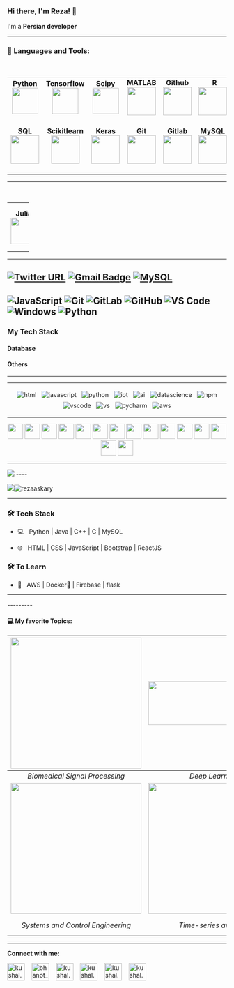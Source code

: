 ### Hi there, I'm Reza! 👋

I'm a **Persian developer** 


 
 ----------------------------------------------------
  

 <!--  Tools  -->  
### 🔧 Languages and Tools:  
<br>
<table>
<tbody>
 <tr>
<td align="center" width="10%">
<span><b><center>Python</center></b></span> 
<img height=60px src="https://user-images.githubusercontent.com/44175575/188786451-c46a7918-61c7-46ca-b3ac-deb443264b0b.png"> 
</td>

<td align="center" width="10%">
<span><b><center>Tensorflow</center></b></span> 
<img height=60px src="https://user-images.githubusercontent.com/44175575/188788859-cd7c3780-b267-411a-bb99-dc201ab13859.png"> 
</td>

<td align="center" width="10%">
<span><b><center>Scipy</center></b></span> 
<img height=60px src="https://user-images.githubusercontent.com/44175575/188789075-913b3b1d-9a4e-433a-8ff3-f18b5b617aa5.jpeg"> 
</td>

<td align="center" width="10%">
<span><b><center>MATLAB</center></b></span> 
<img height=65px src="https://img.icons8.com/nolan/2x/matlab.png"> 
</td>

<td align="center" width="10%">
<span><b><center>Github</center></b></span> 
<img height=65px src="https://img.icons8.com/ios-glyphs/2x/github-2.png"> 
</td>

<td align="center" width="10%">
<span><b><center> &nbsp; R   </center></b></span> 
<img height=65px src="https://www.vectorlogo.zone/logos/r-project/r-project-icon.svg"> 
</td>

<td align="center" width="10%">
<span><b><center>Domino</center></b></span> 
<img height=65px src="https://user-images.githubusercontent.com/44175575/188786148-f086ed82-1c8a-43c5-b378-160eff5f15ed.png"> 
</td>

<td align="center" width="10%">
<span><b><center>VSCode</center></b></span> 
<img height=65px src="https://user-images.githubusercontent.com/44175575/188786627-b716111f-60a2-4e47-bb22-742314c6ba4c.png"> 
</td>


<td align="center" width="10%">
<span><b><center>Pymc</center></b></span> 
<img height=65px src="https://user-images.githubusercontent.com/44175575/188789288-9217ad05-cc78-4428-87d5-6614af09d6d3.png"> 
</td>
</tr>

<tr>
<td align="center" width="10%">
<span><b><center>SQL</center></b></span> 
<img height=65px src="https://img.icons8.com/ios-filled/2x/sql.png"> 
</td>

<td align="center" width="10%">
<span><b><center>Scikitlearn</center></b></span> 
<img height=65px src="https://upload.wikimedia.org/wikipedia/commons/0/05/Scikit_learn_logo_small.svg"> 
</td>

<td align="center" width="10%">
<span><b><center>Keras</center></b></span> 
<img height=65px src="https://user-images.githubusercontent.com/44175575/189015798-9b1006d6-3b42-4b67-91eb-633989bbd02c.png"> 
</td>
 
 
 
 <td align="center" width="10%">
<span><b><center> Git </center></b></span> 
<img height=65px src="https://user-images.githubusercontent.com/44175575/189019524-da3f55d6-1f4c-4fae-a692-c9c3b9030a8c.png"> 
</td>
 
  <td align="center" width="10%">
<span><b><center> Gitlab  </center></b></span> 
<img height=65px src="https://user-images.githubusercontent.com/44175575/189018357-cf7f690e-1c32-46cb-a2b2-aa093a174679.jpg"> 
</td>
 
 
<td align="center" width="10%">
<span><b><center> MySQL  </center></b></span> 
<img height=65px src="https://user-images.githubusercontent.com/44175575/188788483-d4b70066-183d-4d7e-aa4d-746c30a78401.png"> 
</td>
 
 
<td align="center" width="10%">
<span><b><center> Pycharm </center></b></span> 
<img height=65px src="https://user-images.githubusercontent.com/44175575/188792448-938f2d7d-ad4b-4081-988f-4034b8c3860c.png"> 
</td>


 
 
 <td align="center" width="10%">
<span><b><center> Jupiter </center></b></span> 
<img height=65px src="https://user-images.githubusercontent.com/44175575/189020452-db9e0d88-d756-439a-aaa9-339b4d46ce53.png"> 
</td>
 
 <td align="center" width="10%">
<span><b><center>Azure ML Studio</center></b></span> 
<img height=65px src="https://user-images.githubusercontent.com/44175575/188793044-e88ff134-cf82-419f-982b-6cd62ef72c4a.png"> 
</td>

 
</tr>
</tbody>
</table>


<!-- end of my tools-->
 
 -----------------
 
 <br>
<table style="width:10%">
<tbody>
 <tr>
<td align="center" width="3%">
<span><b><center>Julia</center></b></span> 
<img height=60px src="https://user-images.githubusercontent.com/44175575/188789758-65e873c2-13ef-4f93-8d14-682d83eaec93.png"> 
</td>

<td align="center" width="3%">
<span><b><center>Spark</center></b></span> 
<img height=60px src="https://user-images.githubusercontent.com/44175575/188790059-0871cac9-1bc0-4600-9157-2e59c30ce24b.png"> 
</td>
  
<td align="center" width="3%">
<span><b><center>JavaScript</center></b></span> 
<img height=60px src="https://user-images.githubusercontent.com/44175575/189025838-81dcbbab-f86e-4955-afc5-e73ba0ba8e05.png"> 
</td>

<td align="center" width="3%">
<span><b><center>Azure SDK</center></b></span> 
<img height=65px src="https://user-images.githubusercontent.com/44175575/188793044-e88ff134-cf82-419f-982b-6cd62ef72c4a.png"> 
</td>
</tr>
</tbody>
</table>


------


[![Twitter URL](https://img.shields.io/twitter/url?color=%230072b1&label=connect&logo=linkedin&logoColor=%230072b1&style=flat-square&url=https%3A%2F%2Fwww.linkedin.com%2Fin%2Falejandro-ramirez-ciceros%2F)](https://www.linkedin.com/in/mohammad-reza-askari-b61262a4/)
[![Gmail Badge](https://img.shields.io/badge/-Gmail-c14438?style=flat-square&logo=Gmail&logoColor=white&link=mailto:shuklaraghav321.com)](mailto:reza.askary99@gmail.com)
[![MySQL](https://img.shields.io/badge/-MySQL-black?style=flat-square&logo=mysql&link=https://github.com/rezaaskary/)](https://github.com/rezaaskary/)
-----
 
![JavaScript](https://img.shields.io/badge/-JavaScript-%23F7DF1C?style=flat-square&logo=javascript&logoColor=000000&labelColor=%23F7DF1C&color=%23FFCE5A)
![Git](https://img.shields.io/badge/-Git-%23F05032?style=flat-square&logo=git&logoColor=%23ffffff)
![GitLab](https://img.shields.io/badge/-GitLab-FCA121?style=flat-square&logo=gitlab)
![GitHub](https://img.shields.io/badge/-GitHub-181717?style=flat-square&logo=github)
![VS Code](http://img.shields.io/badge/-VS%20Code-007ACC?style=flat-square&logo=visual-studio-code&logoColor=ffffff)
![Windows](http://img.shields.io/badge/-Windows-0078D6?style=flat-square&logo=windows&logoColor=ffffff)
![Python](https://img.shields.io/badge/Python-3776AB?style=flat-square&logo=Python&logoColor=white)
----------------



  
  
### My Tech Stack

#### Database

#### Others



 


____




  ----------------------------------------------------
 <p align="center">
 <img src="https://github.com/sudnyeshtalekar/sudnyeshtalekar/blob/master/Assets/html.svg" alt="html" style="vertical-align:top; margin:4px">
 <img src="https://github.com/sudnyeshtalekar/sudnyeshtalekar/blob/master/Assets/javascript.svg" alt="javascript" style="vertical-align:top; margin:4px">
 <img src="https://github.com/sudnyeshtalekar/sudnyeshtalekar/blob/master/Assets/python.svg" alt="python" style="vertical-align:top; margin:4px">
 <img src="https://github.com/sudnyeshtalekar/sudnyeshtalekar/blob/master/Assets/iot.svg" alt="iot" style="vertical-align:top; margin:4px">
 <img src="https://github.com/sudnyeshtalekar/sudnyeshtalekar/blob/master/Assets/ai.svg" alt="ai" style="vertical-align:top; margin:4px">
 <img src="https://github.com/sudnyeshtalekar/sudnyeshtalekar/blob/master/Assets/datascience.svg" alt="datascience" style="vertical-align:top; margin:4px">
 <img src="https://github.com/sudnyeshtalekar/sudnyeshtalekar/blob/master/Assets/npm.svg" alt="npm" style="vertical-align:top; margin:4px">
 <img src="https://github.com/sudnyeshtalekar/sudnyeshtalekar/blob/master/Assets/visualstudio_code.svg" alt="vscode" style="vertical-align:top; margin:4px">
 <img src="https://github.com/sudnyeshtalekar/sudnyeshtalekar/blob/master/Assets/visualstudio.svg" alt="vs" style="vertical-align:top; margin:4px">
 <img src="https://github.com/sudnyeshtalekar/sudnyeshtalekar/blob/master/Assets/jetbrains_pycharm.svg" alt="pycharm" style="vertical-align:top; margin:4px">
 <img src="https://github.com/sudnyeshtalekar/sudnyeshtalekar/blob/master/Assets/aws.svg" alt="aws" style="vertical-align:top; margin:4px">
  
  
  
  
 ----
 <!-- skills-->
 
 <p align="center">
    <img src="https://raw.githubusercontent.com/alexnaiman/alexnaiman/master/resources/dev/bash.svg" height="35px" style="vertical-align:top margin:6px 4px" />
     <img src="https://raw.githubusercontent.com/alexnaiman/alexnaiman/master/resources/dev/csharp.svg" height="35px" style="vertical-align:top margin:6px 4px" />
      <img src="https://raw.githubusercontent.com/alexnaiman/alexnaiman/master/resources/dev/css3.svg" height="35px" style="vertical-align:top margin:6px 4px" />
       <img src="https://raw.githubusercontent.com/alexnaiman/alexnaiman/master/resources/dev/gamedev.svg" height="35px" style="vertical-align:top margin:6px 4px" />
        <img src="https://raw.githubusercontent.com/alexnaiman/alexnaiman/master/resources/dev/html.svg" height="35px" style="vertical-align:top margin:6px 4px" />
         <img src="https://raw.githubusercontent.com/alexnaiman/alexnaiman/master/resources/dev/java.svg" height="35px" style="vertical-align:top margin:6px 4px" />
          <img src="https://raw.githubusercontent.com/alexnaiman/alexnaiman/master/resources/dev/js.svg" height="35px" style="vertical-align:top margin:6px 4px" />
           <img src="https://raw.githubusercontent.com/alexnaiman/alexnaiman/master/resources/dev/mobile.svg" height="35px" style="vertical-align:top margin:6px 4px" />
            <img src="https://raw.githubusercontent.com/alexnaiman/alexnaiman/master/resources/dev/nodejs.svg" height="35px" style="vertical-align:top margin:6px 4px" />
             <img src="https://raw.githubusercontent.com/alexnaiman/alexnaiman/master/resources/dev/python.svg" height="35px" style="vertical-align:top margin:6px 4px" />
             <img src="https://raw.githubusercontent.com/alexnaiman/alexnaiman/master/resources/dev/react_native.svg" height="35px" style="vertical-align:top margin:6px 4px"/>
             <img src="https://raw.githubusercontent.com/alexnaiman/alexnaiman/master/resources/dev/sass.svg" height="35px" style="vertical-align:top margin:6px 4px"/>
             <img src="https://raw.githubusercontent.com/alexnaiman/alexnaiman/master/resources/dev/unity.svg" height="35px" style="vertical-align:top margin:6px 4px"/>
             <img src="https://raw.githubusercontent.com/alexnaiman/alexnaiman/master/resources/dev/visualstudio_code.svg" height="35px" style="vertical-align:top margin:6px 4px"/>
             <img src="https://raw.githubusercontent.com/alexnaiman/alexnaiman/master/resources/dev/xcode.svg" height="35px" style="vertical-align:top margin:6px 4px"/>
             
</p>
  
  
  
  
  
  
----  
<p align ="left">
<img src="https://github-readme-stats.vercel.app/api?username=rezaaskary&show_icons=true&title_color=00ffff&text_color=33ff33&bg_color=333333&icon_color=ffff4d")
</p>
----
<!-- view and follower -->
    
<img src="https://img.shields.io/badge/dynamic/json?color=brightgreen&label=followers&query=followers&url=https%3A%2F%2Fapi.github.com%2Fusers%2Frezaaskary" /><img src="https://komarev.com/ghpvc/?username=rezaaskary" alt="rezaaskary" />

-------------
 
 <h3>🛠 Tech Stack</h3>



- 💻 &nbsp; Python | Java | C++ | C | MySQL

- 🌐 &nbsp; HTML | CSS | JavaScript | Bootstrap | ReactJS

<!--

- 🛢 &nbsp; MySQL | MongoDB

- 🔧 &nbsp; Git | Markdown | Selenium | Tidyverse

- 🖥 &nbsp; Illustrator| Photoshop | InDesign

-->



<h3>🛠 To Learn</h3>

- 🔧 &nbsp; AWS | Docker🐳 | Firebase | flask

<hr>
---------

<!--  this is 6 figures, showing my interests -->
 
 ####  💻 My favorite Topics:
|<img src="https://user-images.githubusercontent.com/44175575/188337231-186122cd-f92c-4c45-929b-2e11fb97c022.gif" width="300"/>|<img src="https://user-images.githubusercontent.com/44175575/188337418-7575d9de-7aed-4a42-a7d1-2c2dd8c45a8c.png" height="100" width="300"/>|<img src="https://user-images.githubusercontent.com/44175575/188338016-50be69e6-c95b-4f86-a5c9-da025320da6d.png" height="150" width="300"/>|
|:-:|:-:|:-:|
*Biomedical Signal Processing* |*Deep Learning*|*Wristband Biosignals*|
|<img src="https://user-images.githubusercontent.com/44175575/188770557-3e18f0cc-ca96-4bf6-9e20-e883f8cd65bc.png" width="300"/>| <img src="https://user-images.githubusercontent.com/44175575/188338160-e6c408c3-458d-48a6-b106-40e6100cfe82.png" width="300"/> |<img src="https://user-images.githubusercontent.com/44175575/188338439-9460c106-fed6-4e11-bfca-53644e469d99.png" width="300"/>|
*Systems and Control Engineering*|*Time-series analysis*|*Machine Learning & Data-driven Modeling*|

 <!--  the end of 6 figures  -->




------

**Connect with me:**
<p align="left">
<a href="https://www.instagram.com/vatana.chhorn/" target="blank"><img align="center" src="https://cdn.jsdelivr.net/npm/simple-icons@3.0.1/icons/instagram.svg" alt="kushal.bhanot" height="40" width="40" /></a> &nbsp;&nbsp;
<a href="https://twitter.com/vatana_chhorn" target="blank"><img align="center" src="https://cdn.jsdelivr.net/npm/simple-icons@3.0.1/icons/twitter.svg" alt="bhanot_kushal" height="40" width="40" /></a> &nbsp;&nbsp;
<a href="https://www.facebook.com/vatan4c" target="blank"><img align="center" src="https://cdn.jsdelivr.net/npm/simple-icons@3.0.1/icons/facebook.svg" alt="kushal.bhanot.98" height="40" width="40" /></a> &nbsp;&nbsp;
<a href="https://open.spotify.com/user/onlyvatana23?si=-McUZw0zTj-a8SvbVe1qZA" target="blank"><img align="center" src="https://cdn.jsdelivr.net/npm/simple-icons@3.0.1/icons/spotify.svg" alt="kushal.bhanot.98" height="40" width="40" /></a> &nbsp;&nbsp;
  <a href="https://www.goodreads.com/user/show/83098234-vatana-chhorn" target="blank"><img align="center" src="https://cdn.jsdelivr.net/npm/simple-icons@3.0.1/icons/goodreads.svg" alt="kushal.bhanot.98" height="40" width="40" /></a> &nbsp;&nbsp;
   <a href="https://unsplash.com/@vatanachhorn" target="blank"><img align="center" src="https://cdn.jsdelivr.net/npm/simple-icons@3.0.1/icons/unsplash.svg" alt="kushal.bhanot.98" height="40" width="40" /></a> &nbsp;&nbsp;
</p>
 
 
<!--
**rezaaskary/rezaaskary** is a ✨ _special_ ✨ repository because its `README.md` (this file) appears on your GitHub profile.

Here are some ideas to get you started:

- 🔭 I’m currently working on ...
- 🌱 I’m currently learning ...
- 👯 I’m looking to collaborate on ...
- 🤔 I’m looking for help with ...
- 💬 Ask me about ...
- 📫 How to reach me: ...
- 😄 Pronouns: ...
- ⚡ Fun fact: ...
-->
